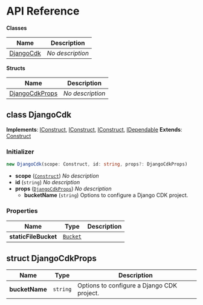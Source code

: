 # API Reference

**Classes**

Name|Description
----|-----------
[DjangoCdk](#django-cdk-djangocdk)|*No description*


**Structs**

Name|Description
----|-----------
[DjangoCdkProps](#django-cdk-djangocdkprops)|*No description*



## class DjangoCdk  <a id="django-cdk-djangocdk"></a>



__Implements__: [IConstruct](#constructs-iconstruct), [IConstruct](#aws-cdk-core-iconstruct), [IConstruct](#constructs-iconstruct), [IDependable](#aws-cdk-core-idependable)
__Extends__: [Construct](#aws-cdk-core-construct)

### Initializer




```ts
new DjangoCdk(scope: Construct, id: string, props?: DjangoCdkProps)
```

* **scope** (<code>[Construct](#aws-cdk-core-construct)</code>)  *No description*
* **id** (<code>string</code>)  *No description*
* **props** (<code>[DjangoCdkProps](#django-cdk-djangocdkprops)</code>)  *No description*
  * **bucketName** (<code>string</code>)  Options to configure a Django CDK project. 



### Properties


Name | Type | Description 
-----|------|-------------
**staticFileBucket** | <code>[Bucket](#aws-cdk-aws-s3-bucket)</code> | <span></span>



## struct DjangoCdkProps  <a id="django-cdk-djangocdkprops"></a>






Name | Type | Description 
-----|------|-------------
**bucketName** | <code>string</code> | Options to configure a Django CDK project.



